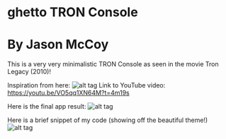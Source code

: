 # ghetto TRON Console
# By Jason McCoy

This is a very very minimalistic TRON Console as seen in the movie Tron Legacy (2010)!

Inspiration from here:
![alt tag](http://mccoygames.com/wp-content/uploads/2016/05/tron-console.png)
Link to YouTube video:
https://youtu.be/VO5qq1XN64M?t=4m19s


Here is the final app result:
![alt tag](http://mccoygames.com/wp-content/uploads/2016/05/tron-console-app.png)


Here is a brief snippet of my code (showing off the beautiful theme!)
![alt tag](http://mccoygames.com/wp-content/uploads/2016/05/tron-code.png)
